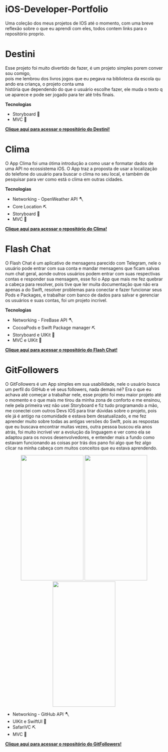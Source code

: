 # iOS-Developer-Portfolio


Uma coleção dos meus projetos de IOS até o momento, com uma breve reflexão sobre o que eu aprendi com eles, todos contem links para o repositório proprio.


# Destini
Esse projeto foi muito divertido de fazer, é um projeto simples porem conversou comigo, pois me lembrou dos livros jogos que eu pegava na biblioteca da escola quando era criança, o projeto conta uma história que dependendo do que o usuário escolhe fazer, ele muda o texto que aparece e pode ser jogado para ter até três finais.


**Tecnologias**

- Storyboard 🔧
- MVC 🔨

[**Clique aqui para acessar o repositório do Destini!**](https://github.com/mattprogm/Destini)

# Clima
O App Clima foi uma ótima introdução a como usar e formatar dados de uma API no ecossistema iOS. O App traz a proposta de usar a localização do telefone do usuário para buscar o clima no seu local, e também de pesquisar para ver como está o clima em outras cidades.


**Tecnologias**

- Networking - OpenWeather API 🪓
- Core Location ⛏️
- Storyboard 🔧
- MVC 🔨

[**Clique aqui para acessar o repositório do Clima!**](https://github.com/mattprogm/Clima)

# Flash Chat
O Flash Chat é um aplicativo de mensagens parecido com Telegram, nele o usuário pode entrar com sua conta e mandar mensagens que ficam salvas num chat geral, aonde outros usuários podem entrar com suas respectivas contas e responder sua mensagem, esse foi o App que mais me fez quebrar a cabeça para resolver, pois tive que ler muita documentação que não era apenas a do Swift, resolver problemas para conectar e fazer funcionar seus Pods e Packages, e trabalhar com banco de dados para salvar e gerenciar os usuários e suas contas, foi um projeto incrível.



**Tecnologias**

- Networking - FireBase API 🪓
- CocoaPods e Swift Package manager ⛏️
- Storyboard e UIKit 🔧
- MVC e UIKit 🔨

[**Clique aqui para acessar o repositório do Flash Chat!**](https://github.com/mattprogm/Flash-Chat-App)

# GitFollowers
O GitFollowers é um App simples em sua usabilidade, nele o usuário busca um perfil do GitHub e vê seus followers, nada demais né? Era o que eu achava até começar a trabalhar nele, esse projeto foi meu maior projeto até o momento e o que mais me tirou da minha zona de conforto e me ensinou, nele pela primeira vez não usei Storyboard e fiz tudo programando a mão, me conectei com outros Devs IOS para tirar dúvidas sobre o projeto, pois ele já é antigo na comunidade e estava bem desatualizado, e me fez aprender muito sobre todas as antigas versões do Swift, pois as respostas que eu buscava encontrar muitas vezes, outra pessoa buscou ela anos atrás, foi muito incrível ver a evolução da linguagem e ver como ela se adaptou para os novos desenvolvedores, e entender mais a fundo como estavam funcionando as coisas por trás dos pano foi algo que fez algo clicar na minha cabeça com muitos conceitos que eu estava aprendendo.

<p align="center">
  <img width="200" height = "400" src=(https://github.com/user-attachments/assets/50d7343a-f978-436b-8f8a-52049c700884)/>
  <img width="200" height = "400" src=(https://github.com/user-attachments/assets/a0178fff-9b6b-4654-91d6-550966598b91)/>
  <img width="200" height = "400" src=(https://github.com/user-attachments/assets/b80d48b1-23cf-4245-a129-3e4d983a885e)/>
</p>



  
- Networking - GitHub API 🪓
- UIKit e SwiftUI 🔨
- SafariVC ⛏️
- MVC 🔧

[**Clique aqui para acessar o repositório do GitFollowers!**](https://github.com/mattprogm/GitFollowers)
